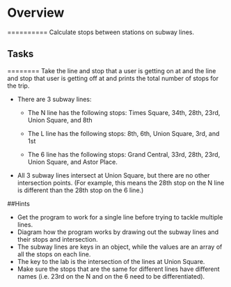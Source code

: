 # Overview
==========
Calculate stops between stations on subway lines.

## Tasks
========
Take the line and stop that a user is getting on at and the line and stop that user is getting off at and prints the total number of stops for the trip.

- There are 3 subway lines:

  - The N line has the following stops: 
    Times Square, 34th, 28th, 23rd, Union Square, and 8th

  - The L line has the following stops: 
    8th, 6th, Union Square, 3rd, and 1st 
    
  - The 6 line has the following stops: 
    Grand Central, 33rd, 28th, 23rd, Union Square, and Astor Place.

- All 3 subway lines intersect at Union Square, but there are no other intersection points. 
  (For example, this means the 28th stop on the N line is different than the 28th stop on the 6 line.)

##Hints

- Get the program to work for a single line before trying to tackle multiple lines.
- Diagram how the program works by drawing out the subway lines and their stops and intersection.
- The subway lines are keys in an object, while the values are an array of all the stops on each line.
- The key to the lab is the intersection of the lines at Union Square.
- Make sure the stops that are the same for different lines have different names (i.e. 23rd on the N and on the 6 need to be differentiated).

 
